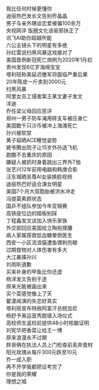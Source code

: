我比任何时候更懂你  
迪丽热巴发长文告别乔晶晶  
男子与亲外甥谈恋爱被骗100余万  
央视网评 饭圈文化该驱邪扶正了  
讯飞AI助你超越所能  
六公主镜头下的明星有多绝  
孙红雷说扫黑风暴这戏接对了  
美国首例新冠死亡病例为2020年1月初  
贵州发现6亿岁海绵宝宝  
塔利班称美延迟撤军将面临严重后果  
20年陈皮一斤卖到3000元  
扫黑风暴  
阿里女员工侵害案王某文妻子发文  
洋迪  
乔任梁父母回应恶评  
郑州一男子防车淹用砖支车被压身亡  
美国数千只沙币被冲上海滩死亡  
孙兴被软禁  
黄子韬晒ACE睡觉姿势  
姥爷腾出院子让15岁外孙造飞机  
跑酷不去重庆的原因  
嫌疑人被抓时身着跳出三界外T恤  
张艺兴12年前用电脑和韩庚合影  
汪东城晒吴尊AI女装换脸视频  
迪丽热巴好适合演女明星  
美国7个月大双胞胎被洪水冲走  
冯提莫素颜状态  
国乒不组队参加今年亚锦赛  
高铁座位边的踏板别踩  
丁程鑫发文谈加入快乐家族  
外交部回应美国给立陶宛撑腰  
病人家属搭救低血糖晕倒医生  
西安一小区流浪猫遭鱼镖刺伤眼  
过期食物对人体伤害有多大  
大江暴揍孙兴  
刘雨昕道歉  
买来补身的甲鱼比你还虚  
杨洋发文告别于途  
原来光能被画出来  
买个菜感觉像上了天  
翟潇闻演的失恋好真实  
塔利班宣布特赦阿富汗总统加尼  
杨舒予奥运首秀跑错入场仪式  
高校师生返校前提供48小时核酸证明  
刘宪华把香菜让给王一博  
原来浪漫永不过期  
胖哥俩在执法人员上门检查前丢弃食材  
阳光玫瑰从每斤300元跌至10元  
乔一成入职  
再不开学我都把证考完了  
你是我的荣耀  
理想之城  
